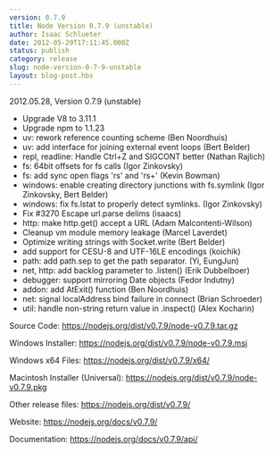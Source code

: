 ```yaml
---
version: 0.7.9
title: Node Version 0.7.9 (unstable)
author: Isaac Schlueter
date: 2012-05-29T17:11:45.000Z
status: publish
category: release
slug: node-version-0-7-9-unstable
layout: blog-post.hbs
---
```


<p>2012.05.28, Version 0.7.9 (unstable)</p>

<ul>
<li>Upgrade V8 to 3.11.1</li>
<li>Upgrade npm to 1.1.23</li>
<li>uv: rework reference counting scheme (Ben Noordhuis)</li>
<li>uv: add interface for joining external event loops (Bert Belder)</li>
<li>repl, readline: Handle Ctrl+Z and SIGCONT better (Nathan Rajlich)</li>
<li>fs: 64bit offsets for fs calls (Igor Zinkovsky)</li>
<li>fs: add sync open flags &#39;rs&#39; and &#39;rs+&#39; (Kevin Bowman)</li>
<li>windows: enable creating directory junctions with fs.symlink (Igor Zinkovsky, Bert Belder)</li>
<li>windows: fix fs.lstat to properly detect symlinks. (Igor Zinkovsky)</li>
<li>Fix #3270 Escape url.parse delims (isaacs)</li>
<li>http: make http.get() accept a URL (Adam Malcontenti-Wilson)</li>
<li>Cleanup vm module memory leakage (Marcel Laverdet)</li>
<li>Optimize writing strings with Socket.write (Bert Belder)</li>
<li>add support for CESU-8 and UTF-16LE encodings (koichik)</li>
<li>path: add path.sep to get the path separator. (Yi, EungJun)</li>
<li>net, http: add backlog parameter to .listen() (Erik Dubbelboer)</li>
<li>debugger: support mirroring Date objects (Fedor Indutny)</li>
<li>addon: add AtExit() function (Ben Noordhuis)</li>
<li>net: signal localAddress bind failure in connect (Brian Schroeder)</li>
<li>util: handle non-string return value in .inspect() (Alex Kocharin)</li>
</ul>

<p>Source Code: <a href="https://nodejs.org/dist/v0.7.9/node-v0.7.9.tar.gz">https://nodejs.org/dist/v0.7.9/node-v0.7.9.tar.gz</a></p>
<p>Windows Installer: <a href="https://nodejs.org/dist/v0.7.9/node-v0.7.9.msi">https://nodejs.org/dist/v0.7.9/node-v0.7.9.msi</a></p>
<p>Windows x64 Files: <a href="https://nodejs.org/dist/v0.7.9/x64/">https://nodejs.org/dist/v0.7.9/x64/</a></p>
<p>Macintosh Installer (Universal): <a href="https://nodejs.org/dist/v0.7.9/node-v0.7.9.pkg">https://nodejs.org/dist/v0.7.9/node-v0.7.9.pkg</a></p>
<p>Other release files: <a href="https://nodejs.org/dist/v0.7.9/">https://nodejs.org/dist/v0.7.9/</a></p>
<p>Website: <a href="https://nodejs.org/docs/v0.7.9/">https://nodejs.org/docs/v0.7.9/</a></p>
<p>Documentation: <a href="https://nodejs.org/docs/v0.7.9/api/">https://nodejs.org/docs/v0.7.9/api/</a></p>
